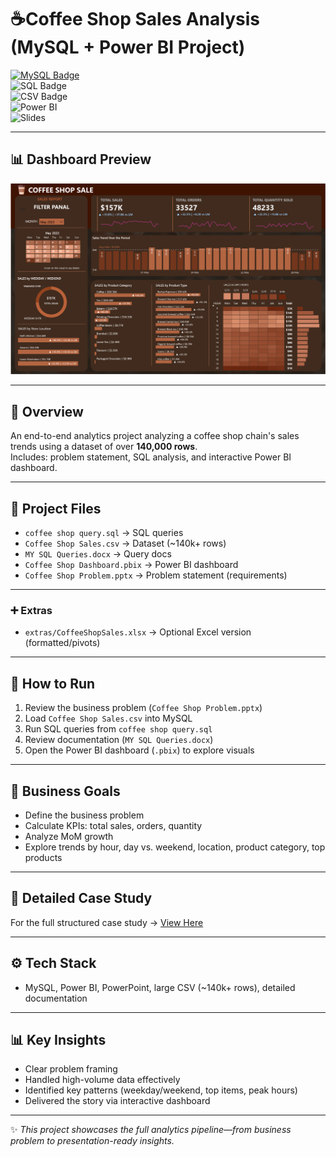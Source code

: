 # ​ ☕Coffee Shop Sales Analysis (MySQL + Power BI Project)

[![MySQL Badge](https://img.shields.io/badge/Database-MySQL-blue)](https://www.mysql.com/)  
![SQL Badge](https://img.shields.io/badge/Language-SQL-green)  
![CSV Badge](https://img.shields.io/badge/Data-CSV-orange)  
![Power BI](https://img.shields.io/badge/Visualization-PowerBI-yellow)  
![Slides](https://img.shields.io/badge/Slides-Problem_Statement-red)

---

## 📊 Dashboard Preview
![Dashboard Screenshot](images/coffee-shop-sales-preview.png)

---

## 📌 Overview
An end-to-end analytics project analyzing a coffee shop chain's sales trends using a dataset of over **140,000 rows**.  
Includes: problem statement, SQL analysis, and interactive Power BI dashboard.

---

## 📂 Project Files
- `coffee shop query.sql` → SQL queries  
- `Coffee Shop Sales.csv` → Dataset (~140k+ rows)  
- `MY SQL Queries.docx` → Query docs  
- `Coffee Shop Dashboard.pbix` → Power BI dashboard  
- `Coffee Shop Problem.pptx` → Problem statement (requirements)

---

### ➕ Extras
- `extras/CoffeeShopSales.xlsx` → Optional Excel version (formatted/pivots)

---

## 🚀 How to Run
1. Review the business problem (`Coffee Shop Problem.pptx`)  
2. Load `Coffee Shop Sales.csv` into MySQL  
3. Run SQL queries from `coffee shop query.sql`  
4. Review documentation (`MY SQL Queries.docx`)  
5. Open the Power BI dashboard (`.pbix`) to explore visuals

---

## 🎯 Business Goals
- Define the business problem
- Calculate KPIs: total sales, orders, quantity  
- Analyze MoM growth  
- Explore trends by hour, day vs. weekend, location, product category, top products

---


## 📄​ Detailed Case Study
For the full structured case study → [View Here](CASE_STUDY.md)

---

## ⚙️ Tech Stack
- MySQL, Power BI, PowerPoint, large CSV (~140k+ rows), detailed documentation

---

## 📊 Key Insights
- Clear problem framing  
- Handled high-volume data effectively  
- Identified key patterns (weekday/weekend, top items, peak hours)  
- Delivered the story via interactive dashboard

---

✨ *This project showcases the full analytics pipeline—from business problem to presentation-ready insights.*
